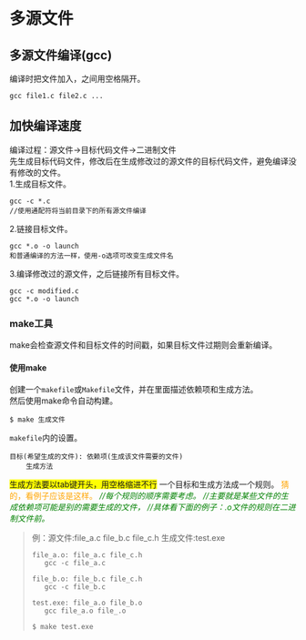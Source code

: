 # 多源文件
## 多源文件编译(gcc)
编译时把文件加入，之间用空格隔开。  
```
gcc file1.c file2.c ...
```

## 加快编译速度
编译过程：源文件->目标代码文件->二进制文件  
先生成目标代码文件，修改后在生成修改过的源文件的目标代码文件，避免编译没有修改的文件。  
1.生成目标文件。  
```
gcc -c *.c
//使用通配符将当前目录下的所有源文件编译
```
2.链接目标文件。  
```
gcc *.o -o launch
和普通编译的方法一样，使用-o选项可改变生成文件名
```
3.编译修改过的源文件，之后链接所有目标文件。
```
gcc -c modified.c
gcc *.o -o launch
```

### make工具
make会检查源文件和目标文件的时间戳，如果目标文件过期则会重新编译。  

#### 使用make
创建一个`makefile`或`Makefile`文件，并在里面描述依赖项和生成方法。  
然后使用make命令自动构建。  
```
$ make 生成文件
```

`makefile`内的设置。  
```
目标(希望生成的文件): 依赖项(生成该文件需要的文件)
    生成方法
```
<font style='background:yellow'>生成方法要以tab键开头，用空格缩进不行</font>
一个目标和生成方法成一个规则。  <font color='orange'>猜的，看例子应该是这样。</font>
<font color='green'>*//每个规则的顺序需要考虑。*</font>
<font color='green'>*//主要就是某些文件的生成依赖项可能是别的需要生成的文件，*</font>
<font color='green'>*//具体看下面的例子：.o文件的规则在二进制文件前。*</font>

>例：源文件:file_a.c file_b.c file_c.h 生成文件:test.exe
>```
>file_a.o: file_a.c file_c.h
>    gcc -c file_a.c
>
>file_b.o: file_b.c file_c.h
>    gcc -c file_b.c
>
>test.exe: file_a.o file_b.o
>    gcc file_a.o file_.o
> ```
> ```
> $ make test.exe
> ```















